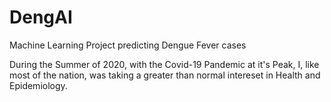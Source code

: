 # DengAI
Machine Learning Project predicting Dengue Fever cases

During the Summer of 2020, with the Covid-19 Pandemic at it's Peak, I, like most of the nation, was taking a greater than normal intereset in Health and Epidemiology. 
